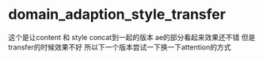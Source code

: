 # domain_adaption_style_transfer

这个是让content 和 style concat到一起的版本
ae的部分看起来效果还不错
但是transfer的时候效果不好
所以下一个版本尝试一下换一下attention的方式
